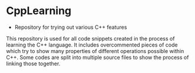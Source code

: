 # CppLearning
- Repository for trying out various C++ features

This repository is used for all code snippets created in the process of learning the C++ language. It includes overcommented pieces of code which try to show many properties of different operations possible within C++. Some codes are split into multiple source files to show the process of linking those together.
